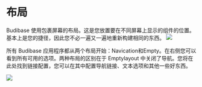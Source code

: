 # 布局
Budibase 使用包裹屏幕的布局。这是您放置要在不同屏幕上显示的组件的位置。基本上是您的捷径，因此您不必一遍又一遍地重新构建相同的东西。
![](https://files.readme.io/e6202d8-layouts-1.png)

所有 Budibase 应用程序都从两个布局开始：Navication和Empty。在右侧您可以看到所有可用的选项。两种布局的区别在于 Emptylayout 中关闭了导航。您将在此处找到链接配置，您可以在其中配置导航链接、文本选项和其他一些好东西。

![](https://files.readme.io/09b73bb-layouts-2.png)